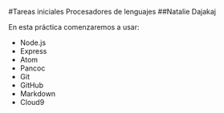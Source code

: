 #Tareas iniciales Procesadores de lenguajes
##Natalie Dajakaj

En esta práctica comenzaremos a usar:
* Node.js
* Express
* Atom
* Pancoc
* Git
* GitHub
* Markdown
* Cloud9